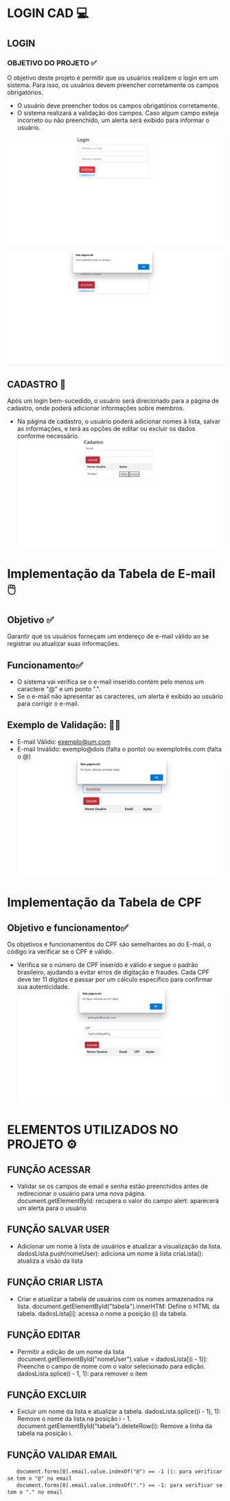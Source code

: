 # LOGIN CAD 💻

## LOGIN 
### OBJETIVO DO PROJETO ✅
O objetivo deste projeto é permitir que os usuários realizem o login em um sistema. Para isso, os usuários devem preencher corretamente os campos obrigatórios.


* O usuário deve preencher todos os campos obrigatórios corretamente.
* O sistema realizará a validação dos campos. Caso algum campo esteja incorreto ou não preenchido, um alerta será exibido para informar o usuário.

![alt text](image.png)  <br>

![alt text](image-2.png) <br>
## CADASTRO 📲
Após um login bem-sucedido, o usuário será direcionado para a página de cadastro, onde poderá adicionar informações sobre membros.
* Na página de cadastro, o usuário poderá adicionar nomes à lista, salvar as informações, e terá as opções de editar ou excluir os dados conforme necessário.
![alt text](image-3.png)
# Implementação da Tabela de E-mail 🖱️

## Objetivo ✅
Garantir que os usuários forneçam um endereço de e-mail válido ao se registrar ou atualizar suas informações.

## Funcionamento✅
*  O sistema vai verifica se o e-mail inserido contém pelo menos um caractere "@" e um ponto ".".
*  Se o e-mail não apresentar as caracteres, um alerta é exibido ao usuário para corrigir o e-mail.
## Exemplo de Validação: 🤳🏾
* E-mail Válido: exemplo@um.com
* E-mail Inválido: exemplo@dois (falta o ponto) ou exemplotrês.com (falta o @)
![alt text](image-4.png)

# Implementação da Tabela de CPF

## Objetivo e funcionamento✅
Os objetivos e funcionamentos do CPF são semelhantes ao do E-mail, o código ira verificar se o CPF é válido.
* Verifica se o número de CPF inserido é válido e segue o padrão brasileiro, ajudando a evitar erros de digitação e fraudes. Cada CPF deve ter 11 dígitos e passar por um cálculo específico para confirmar sua autenticidade.
![alt text](image-5.png)


 # ELEMENTOS UTILIZADOS NO PROJETO ⚙️
## FUNÇÃO ACESSAR 
*  Validar se os campos de email e senha estão preenchidos antes de redirecionar o usuário para uma nova página.
    document.getElementById: recupera o valor do campo 
    alert: aparecerá um alerta para o usuário 
 ## FUNÇÃO SALVAR USER
 *  Adicionar um nome à lista de usuários e atualizar a visualização da lista.
    dadosLista.push(nomeUser): adiciona um nome à lista 
    criaLista(): atualiza a visão da lista 
 ## FUNÇÃO CRIAR LISTA 
* Criar e atualizar a tabela de usuários com os nomes armazenados na lista.
       document.getElementById("tabela").innerHTM: Define o HTML da tabela.
       dadosLista[i]: acessa o nome a posição (i) da tabela.
## FUNÇÃO EDITAR 
 * Permitir a edição de um nome da lista
document.getElementById("nomeUser").value = dadosLista[(i - 1)]: Preenche o campo de nome com o valor selecionado para edição.
dadosLista.splice(i - 1, 1): para remover o item
 ## FUNÇÃO EXCLUIR
 * Excluir um nome da lista e atualizar a tabela.
dadosLista.splice((i - 1), 1): Remove o nome da lista na posição i - 1.
document.getElementById("tabela").deleteRow(i): Remove a linha da tabela na posição i.
## FUNÇÃO VALIDAR EMAIL
       document.forms[0].email.value.indexOf("@") == -1 ||: para verificar se tem o "@" no email
       document.forms[0].email.value.indexOf(".") == -1: para verificar se tem o "." no email